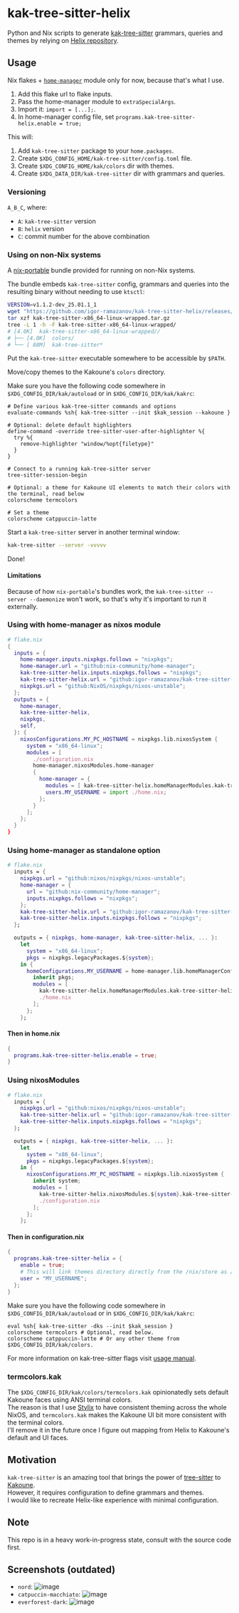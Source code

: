 # kak-tree-sitter-helix
Python and Nix scripts to generate [kak-tree-sitter](https://github.com/phaazon/kak-tree-sitter) grammars, queries and themes by relying on [Helix repository](https://github.com/helix-editor/helix).

## Usage
Nix flakes + [`home-manager`](https://nix-community.github.io/home-manager/index.xhtml) module only for now, because that's what I use.

1. Add this flake url to flake inputs.
2. Pass the home-manager module to `extraSpecialArgs`.
3. Import it: `import = [...];`.
4. In home-manager config file, set `programs.kak-tree-sitter-helix.enable = true;`

This will:
1. Add `kak-tree-sitter` package to your `home.packages`.
1. Create `$XDG_CONFIG_HOME/kak-tree-sitter/config.toml` file.
1. Create `$XDG_CONFIG_HOME/kak/colors` dir with themes.
1. Create `$XDG_DATA_DIR/kak-tree-sitter` dir with grammars and queries.


### Versioning
`A_B_C`, where:
- `A`: `kak-tree-sitter` version
- `B`: `helix` version
- `C`: commit number for the above combination

### Using on non-Nix systems
A [nix-portable](https://github.com/DavHau/nix-portable/tree/v012#bundle-programs) bundle provided for running on non-Nix systems.

The bundle embeds `kak-tree-sitter` config, grammars and queries into the resulting binary without needing to use `ktsctl`:
```bash
VERSION=v1.1.2-dev_25.01.1_1
wget "https://github.com/igor-ramazanov/kak-tree-sitter-helix/releases/download/${VERSION}/kak-tree-sitter-x86_64-linux-wrapped.tar.gz"
tar xzf kak-tree-sitter-x86_64-linux-wrapped.tar.gz
tree -L 1 -h -F kak-tree-sitter-x86_64-linux-wrapped/
# [4.0K]  kak-tree-sitter-x86_64-linux-wrapped//
# ├── [4.0K]  colors/
# └── [ 88M]  kak-tree-sitter*
```

Put the `kak-tree-sitter` executable somewhere to be accessible by `$PATH`.

Move/copy themes to the Kakoune's `colors` directory.

Make sure you have the following code somewhere in `$XDG_CONFIG_DIR/kak/autoload` or in `$XDG_CONFIG_DIR/kak/kakrc`:
```KakScript
# Define various kak-tree-sitter commands and options
evaluate-commands %sh{ kak-tree-sitter --init $kak_session --kakoune }

# Optional: delete default highlighters
define-command -override tree-sitter-user-after-highlighter %{
  try %{
    remove-highlighter "window/%opt{filetype}"
  }
}

# Connect to a running kak-tree-sitter server
tree-sitter-session-begin

# Optional: a theme for Kakoune UI elements to match their colors with the terminal, read below
colorscheme termcolors

# Set a theme
colorscheme catppuccin-latte
```

Start a `kak-tree-sitter` server in another terminal window:
```bash
kak-tree-sitter --server -vvvvv
```

Done!

#### Limitations
Because of how `nix-portable`'s bundles work, the `kak-tree-sitter --server --daemonize` won't work, so that's why it's important to run it externally.

### Using with home-manager as nixos module

```nix
# flake.nix
{
  inputs = {
    home-manager.inputs.nixpkgs.follows = "nixpkgs";
    home-manager.url = "github:nix-community/home-manager";
    kak-tree-sitter-helix.inputs.nixpkgs.follows = "nixpkgs";
    kak-tree-sitter-helix.url = "github:igor-ramazanov/kak-tree-sitter-helix";
    nixpkgs.url = "github:NixOS/nixpkgs/nixos-unstable";
  };
  outputs = {
    home-manager,
    kak-tree-sitter-helix,
    nixpkgs,
    self,
  }: {
    nixosConfigurations.MY_PC_HOSTNAME = nixpkgs.lib.nixosSystem {
      system = "x86_64-linux";
      modules = [
        ./configuration.nix
        home-manager.nixosModules.home-manager
        {
          home-manager = {
            modules = [ kak-tree-sitter-helix.homeManagerModules.kak-tree-sitter-helix ];
            users.MY_USERNAME = import ./home.nix;
          };
        }
      ];
    };
  }
}

```

### Using home-manager as standalone option

```nix
# flake.nix
  inputs = {
    nixpkgs.url = "github:nixos/nixpkgs/nixos-unstable";
    home-manager = {
      url = "github:nix-community/home-manager";
      inputs.nixpkgs.follows = "nixpkgs";
    };
    kak-tree-sitter-helix.url = "github:igor-ramazanov/kak-tree-sitter-helix";
    kak-tree-sitter-helix.inputs.nixpkgs.follows = "nixpkgs";
  };

  outputs = { nixpkgs, home-manager, kak-tree-sitter-helix, ... }:
    let
      system = "x86_64-linux";
      pkgs = nixpkgs.legacyPackages.${system};
    in {
      homeConfigurations.MY_USERNAME = home-manager.lib.homeManagerConfiguration {
        inherit pkgs;
        modules = [
          kak-tree-sitter-helix.homeManagerModules.kak-tree-sitter-helix
          ./home.nix
        ];
      };
    };
```

#### Then in home.nix

```nix
{
  programs.kak-tree-sitter-helix.enable = true;
}
```

### Using nixosModules

```nix
# flake.nix
  inputs = {
    nixpkgs.url = "github:nixos/nixpkgs/nixos-unstable";
    kak-tree-sitter-helix.url = "github:igor-ramazanov/kak-tree-sitter-helix";
    kak-tree-sitter-helix.inputs.nixpkgs.follows = "nixpkgs";
  };

  outputs = { nixpkgs, kak-tree-sitter-helix, ... }:
    let
      system = "x86_64-linux";
      pkgs = nixpkgs.legacyPackages.${system};
    in {
      nixosConfigurations.MY_PC_HOSTNAME = nixpkgs.lib.nixosSystem {
        inherit system;
        modules = [ 
          kak-tree-sitter-helix.nixosModules.${system}.kak-tree-sitter-helix
          ./configuration.nix 
        ];
      };
    };
```

#### Then in configuration.nix

```nix
{
  programs.kak-tree-sitter-helix = {
    enable = true;
    # This will link themes directory directly from the /nix/store as /home/MY_USERNAME/.config/kak/color/kak-tree-sitter-helix using systemd tmpfiles
    user = "MY_USERNAME";
  };
}
```

Make sure you have the following code somewhere in `$XDG_CONFIG_DIR/kak/autoload` or in `$XDG_CONFIG_DIR/kak/kakrc`:
```KakScript
eval %sh{ kak-tree-sitter -dks --init $kak_session }
colorscheme termcolors # Optional, read below.
colorscheme catppuccin-latte # Or any other theme from $XDG_CONFIG_DIR/kak/colors.
```
For more information on kak-tree-sitter flags visit [usage manual](https://github.com/hadronized/kak-tree-sitter/blob/master/docs/man/usage.md).

### termcolors.kak
The `$XDG_CONFIG_DIR/kak/colors/termcolors.kak` opinionatedly sets default Kakoune faces using ANSI terminal colors.\
The reason is that I use [Stylix](https://danth.github.io/stylix) to have consistent theming across the whole NixOS, and `termcolors.kak` makes the Kakoune UI bit more consistent with the terminal colors.\
I'll remove it in the future once I figure out mapping from Helix to Kakoune's default and UI faces.

## Motivation
`kak-tree-sitter` is an amazing tool that brings the power of [tree-sitter](https://tree-sitter.github.io/tree-sitter/) to [Kakoune](http://kakoune.org).\
However, it requires configuration to define grammars and themes.\
I would like to recreate Helix-like experience with minimal configuration.

## Note
This repo is in a heavy work-in-progress state, consult with the source code first.

## Screenshots (outdated)
* `nord`:
![image](https://github.com/igor-ramazanov/kak-tree-sitter-helix/assets/12570166/c9f64c37-15a0-481d-af74-619bed47ee25)
* `catpuccin-macchiato`:
![image](https://github.com/igor-ramazanov/kak-tree-sitter-helix/assets/12570166/f28c4193-d0b6-460e-b6aa-a6d483c63b09)
* `everforest-dark`:
![image](https://github.com/igor-ramazanov/kak-tree-sitter-helix/assets/12570166/14741873-8e1f-420b-ba2f-75c83784fab7)
